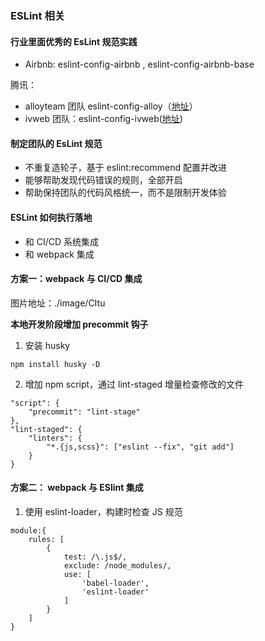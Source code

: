 ### ESLint 相关

#### 行业里面优秀的 EsLint 规范实践
- Airbnb: eslint-config-airbnb , eslint-config-airbnb-base

腾讯：

- alloyteam 团队 eslint-config-alloy（[地址](https://github.com/AlloyTeam/eslint-config-alloy)）
- ivweb 团队：eslint-config-ivweb([地址](https://github.com/feflow/eslint-config-ivweb))

#### 制定团队的 EsLint 规范

- 不重复造轮子，基于 eslint:recommend 配置并改进
- 能够帮助发现代码错误的规则，全部开启
- 帮助保持团队的代码风格统一，而不是限制开发体验

#### ESLint 如何执行落地

- 和 CI/CD 系统集成
- 和 webpack 集成

#### 方案一：webpack 与 CI/CD 集成

图片地址：./image/CItu

**本地开发阶段增加 precommit 钩子**

1. 安装 husky

`npm install husky -D`

2. 增加 npm script，通过 lint-staged 增量检查修改的文件

~~~
"script": {
    "precommit": "lint-stage"
},
"lint-staged": {
    "linters": {
        "*.{js,scss}": ["eslint --fix", "git add"]
    }
}
~~~

#### 方案二： webpack 与 ESlint 集成

1. 使用 eslint-loader，构建时检查 JS 规范

~~~
module:{
    rules: [
        {
            test: /\.js$/,
            exclude: /node_modules/,
            use: [
                'babel-loader',
                'eslint-loader'
            ]
        }
    ]
}
~~~